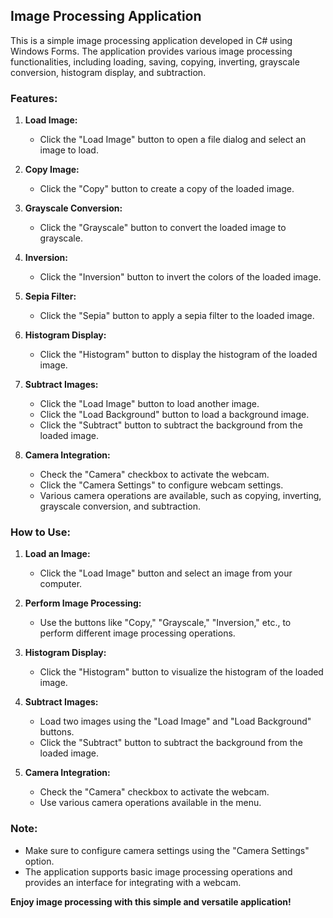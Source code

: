 ## Image Processing Application

This is a simple image processing application developed in C# using Windows Forms. The application provides various image processing functionalities, including loading, saving, copying, inverting, grayscale conversion, histogram display, and subtraction.

### Features:

1. **Load Image:**
   - Click the "Load Image" button to open a file dialog and select an image to load.

2. **Copy Image:**
   - Click the "Copy" button to create a copy of the loaded image.

3. **Grayscale Conversion:**
   - Click the "Grayscale" button to convert the loaded image to grayscale.

4. **Inversion:**
   - Click the "Inversion" button to invert the colors of the loaded image.

5. **Sepia Filter:**
   - Click the "Sepia" button to apply a sepia filter to the loaded image.

6. **Histogram Display:**
   - Click the "Histogram" button to display the histogram of the loaded image.

7. **Subtract Images:**
   - Click the "Load Image" button to load another image.
   - Click the "Load Background" button to load a background image.
   - Click the "Subtract" button to subtract the background from the loaded image.

8. **Camera Integration:**
   - Check the "Camera" checkbox to activate the webcam.
   - Click the "Camera Settings" to configure webcam settings.
   - Various camera operations are available, such as copying, inverting, grayscale conversion, and subtraction.

### How to Use:

1. **Load an Image:**
   - Click the "Load Image" button and select an image from your computer.

2. **Perform Image Processing:**
   - Use the buttons like "Copy," "Grayscale," "Inversion," etc., to perform different image processing operations.

3. **Histogram Display:**
   - Click the "Histogram" button to visualize the histogram of the loaded image.

4. **Subtract Images:**
   - Load two images using the "Load Image" and "Load Background" buttons.
   - Click the "Subtract" button to subtract the background from the loaded image.

5. **Camera Integration:**
   - Check the "Camera" checkbox to activate the webcam.
   - Use various camera operations available in the menu.

### Note:

- Make sure to configure camera settings using the "Camera Settings" option.
- The application supports basic image processing operations and provides an interface for integrating with a webcam.

**Enjoy image processing with this simple and versatile application!**
